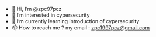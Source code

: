 - 👋 Hi, I’m @zpc97pcz
- 👀 I’m interested in cypersecurity
- 🌱 I’m currently learning introduction of cypersecurity
- 📫 How to reach me ?
my email : zpc1997pcz@gmail.com

<!---
zpc97pcz/zpc97pcz is a ✨ special ✨ repository because its `README.md` (this file) appears on your GitHub profile.
You can click the Preview link to take a look at your changes.
--->
